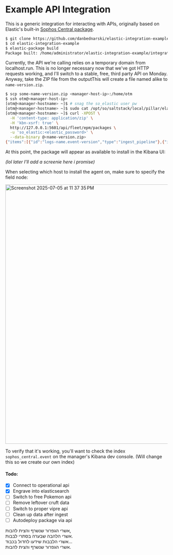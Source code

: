 # Example API Integration

This is a generic integration for interacting with APIs, originally based on Elastic's built-in [Sophos Central package](https://github.com/elastic/integrations/tree/main/packages/sophos_central).

```bash
$ git clone https://github.com/danbednarski/elastic-integration-example.git
$ cd elastic-integration-example
$ elastic-package build
Package built: /home/administrator/elastic-integration-example/integrations/build/packages/name-version.zip
```

Currently, the API we're calling relies on a temporary domain from localhost.run. This is no longer necessary now that we've got HTTP requests working, and I'll switch to a stable, free, third party API on Monday. Anyway, take the ZIP file from the outputThis will create a file named alike to `name-version.zip`.

```bash
$ scp some-name-version.zip <manager-host-ip>:/home/otm
$ ssh otm@<manager-host-ip>
[otm@<manager-hostname> ~]$ # snag the so_elastic user pw
[otm@<manager-hostname> ~]$ sudo cat /opt/so/saltstack/local/pillar/elasticsearch/auth.sls
[otm@<manager-hostname> ~]$ curl -XPOST \
  -H 'content-type: application/zip' \
  -H 'kbn-xsrf: true' \
  http://127.0.0.1:5601/api/fleet/epm/packages \
  -u 'so_elastic:<elastic_password>' \
  --data-binary @<name-version.zip>
{"items":[{"id":"logs-name.event-version","type":"ingest_pipeline"},{"id":"logs-name.event","type":"index_template"},{"id":"logs-name.event@package","type":"component_template"},{"id":"logs-name.event@custom","type":"component_template"}],"response":[{"id":"logs-name.event-version","type":"ingest_pipeline"},{"id":"logs-name.event","type":"index_template"},{"id":"logs-name.event@package","type":"component_template"},{"id":"logs-name.event@custom","type":"component_template"}],"_meta":{"install_source":"upload"}}
```

At this point, the package will appear as available to install in the Kibana UI:

_(lol later I'll add a screenie here i promise)_

When selecting which host to install the agent on, make sure to specify the field node:

<img width="806" alt="Screenshot 2025-07-05 at 11 37 35 PM" src="https://github.com/user-attachments/assets/22a1e769-5cff-43d0-abca-e5971b74341a" />

To verify that it's working, you'll want to check the index `sophos_central.event` on the manager's Kibana dev console. (Will change this so we create our own index)

#### Todo:
- [x] Connect to operational api
- [x] Engrave into elasticsearch
- [ ] Switch to free Pokemon api
- [ ] Remove leftover cruft data  
- [ ] Switch to proper vipre api
- [ ] Clean up data after ingest
- [ ] Autodeploy package via api

אשרי הגפרור שנשרף והצית להבות,  
אשרי הלהבה שבערה בסתרי לבבות.  
אשרי הלבבות שידעו לחדול בכבוד...  
אשרי הגפרור שנשרף והצית להבות.
